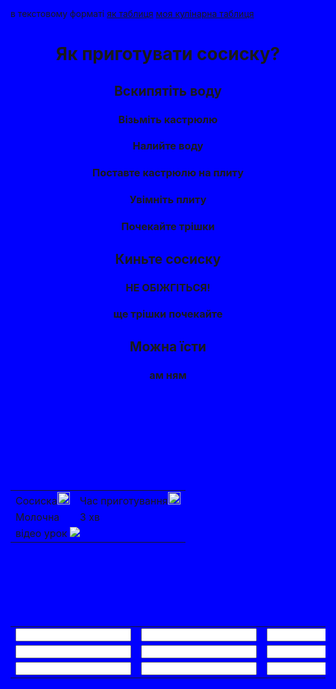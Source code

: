 <html style="background-color:blue">
<link rel="stylesheet"
href="style.css">
<body style="background-color:blue> <h1> <p>Як ви хочете бачити рецепт?
<a href="#text">в текстовому форматі</a> <a href="#table">як таблиця</a> <a href="#mytable">моя кулінарна таблиця</a></p></h1>
</body>
<header id="text">
<h1 class="video">Як приготувати сосиску?</h1>
<h2>Вскипятіть воду</h2>
<h3>Візьміть кастрюлю</h3>
<h3>Налийте воду</h3>
<h3>Поставте кастрюлю на плиту</h3>
<h3>Увімніть плиту</h3>
<h3>Почекайте трішки</h3>
<h2>Киньте сосиску</h2>
<h3>НЕ ОБІЖГІТЬСЯ!</h3>
<h3>ще трішки почекайте</h3>
<h2>Можна їсти</h2>
<h3>ам ням</h3>
</header>
<br>
<br>
<br>
<br>
<br>
<br>
<main id="table">
<table>
<tr>
<td>Сосиска<img src="https://thumbs.dreamstime.com/z/%D0%B7%D0%BD%D0%B0%D1%87%D0%BE%D0%BA-emoji-%D1%81%D0%BE%D1%81%D0%B8%D1%81%D0%BA%D0%B8-%D0%BC%D1%83%D0%BB%D1%8C%D1%82%D1%84%D0%B8%D0%BB%D1%8C%D0%BC%D0%B0-%D0%B8%D0%B7%D0%BE%D0%BB%D0%B8%D1%80%D0%BE%D0%B2%D0%B0%D0%BB-%D0%B2%D0%B5%D0%BA%D1%82%D0%BE%D1%80%D0%B0-145038720.jpg" width="20" height="20"></td>
<td>Час приготування<img src="https://w1.pngwing.com/pngs/575/897/png-transparent-line-emoji-clock-emoticon-watch-online-chat-symbol-text-messaging-alarm-clocks-thumbnail.png" width="20" height="20"></td>
</tr>
<tr>
<td>Молочна</td>
<td>3 хв</td>
</tr>
<tr>
<td class="video" colspan="2">відео урок
<a href="https://www.youtube.com/watch?v=1m8dXIZLYEA"><img src="https://images.aif.by/007/616/184bf8294380a97f8fa3b06551e3c79c.jpg"></a>
</td>
</tr>
</table>
<br>
<br>
<br>
<br>
<br>
<br>
</main>
<footer id="mytable">
<table>
<tr>
<td><input width="90" value=""></td>
<td><input width="90" value=""></td>
<td><input width="90" value=""></td>
</tr>
<tr>
<td><input width="90" value=""></td>
<td><input width="90" value=""></td>
<td><input width="90" value=""></td>
</tr>
<tr>
<td><input width="90" value=""></td>
<td><input width="90" value=""></td>
<td><input width="90" value=""></td>
</tr>
</table>
</footer>
</html>
